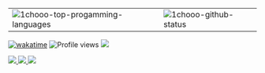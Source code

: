 <!-- <details>
  <summary><b>Github Stats ⚡<b/></summary>
  
  <a href="#">![Github stats](https://github-readme-stats.vercel.app/api?username=1chooo&theme=blueberry&count_private=true&hide_border=true&line_height=20)</a>
  <a href="#">![Top Langs](https://github-readme-stats.vercel.app/api/top-langs/?username=1chooo&layout=compact&theme=blueberry&count_private=true&hide_border=true)</a>
</details> -->
<!-- github-readme-stats-7yhlrmemk-1chooo.vercel.app -->

<!-- <table border="0" cellpadding="0" cellspacing="0" style="width: 100%;"><tbody><tr>
  <td><img class="float-left pr-5" src="https://github-readme-stats-7yhlrmemk-1chooo.vercel.app/api?username=1chooo&theme=blueberry&count_private=true&hide_border=true&line_height=20&count_private=true" alt="1chooo-top-progamming-languages" /></td>
  <td><img src="https://github-readme-stats-7yhlrmemk-1chooo.vercel.app/api/top-langs/?username=1chooo&hide=jupyter%20notebook&layout=compact&theme=blueberry&count_private=true&hide_border=true&count_private=true" alt="1chooo-github-status" /></td>
</tr></tbody></table> -->


<!-- vue-dark-theme -->
<!-- <table border="0" cellpadding="0" cellspacing="0" style="width: 100%;"><tbody><tr>
  <td><img class="float-left pr-5" src="https://github-readme-stats-7yhlrmemk-1chooo.vercel.app/api?username=1chooo&theme=vue-dark&count_private=true&hide_border=true&line_height=20" alt="1chooo-top-progamming-languages" /></td>
  <td><img src="https://github-readme-stats-7yhlrmemk-1chooo.vercel.app/api/top-langs/?username=1chooo&hide=jupyter%20notebook,html&layout=compact&theme=vue-dark&count_private=true&hide_border=true" alt="1chooo-github-status" /></td>
</tr></tbody></table> -->

<!-- ![status](https://nocache.advaith.workers.dev?url=https://img.shields.io/endpoint?url=https://dev.discordprofiles.me/api/badge/status/276544649148235776?simple=true) -->
<!-- ![playing](https://nocache.advaith.workers.dev?url=https://img.shields.io/endpoint?url=https://dev.discordprofiles.me/api/badge/playing/276544649148235776) -->
<!-- ![vscode](https://nocache.advaith.workers.dev?url=https://img.shields.io/endpoint?url=https://dev.discordprofiles.me/api/badge/vscode/276544649148235776)
[![spotify](https://nocache.advaith.workers.dev?url=https://img.shields.io/endpoint?url=https://dev.discordprofiles.me/api/badge/spotify/276544649148235776)](https://dev.discordprofiles.me/openspotify/276544649148235776) -->


<!-- **Visitor Count**
  
![Visitor Count](https://profile-counter.glitch.me/{1chooo}/count.svg) -->





<!-- nord-theme -->
<table border="0" cellpadding="0" cellspacing="0" style="width: 100%;"><tbody><tr>
  <td><img class="float-left pr-5" src="https://github-readme-stats-7yhlrmemk-1chooo.vercel.app/api?username=1chooo&theme=nord&count_private=true&hide_border=true&line_height=20" alt="1chooo-top-progamming-languages" /></td>
  <td><img src="https://github-readme-stats-7yhlrmemk-1chooo.vercel.app/api/top-langs/?username=1chooo&hide=jupyter%20notebook,html&layout=compact&theme=nord&count_private=true&hide_border=true" alt="1chooo-github-status" /></td>
</tr></tbody></table>


<!--
**1chooo/1chooo** is a ✨ _special_ ✨ repository because its `README.md` (this file) appears on your GitHub profile.

Here are some ideas to get you started:

- 🔭 I’m currently working on ...
- 🌱 I’m currently learning ...
- 👯 I’m looking to collaborate on ...
- 🤔 I’m looking for help with ...
- 💬 Ask me about ...
- 📫 How to reach me: ...
- 😄 Pronouns: ...
- ⚡ Fun fact: ...
-->

[![wakatime](https://wakatime.com/badge/user/b6e14b3c-b930-4f7f-9f3d-e3ecf3174bb6.svg)](https://wakatime.com/@b6e14b3c-b930-4f7f-9f3d-e3ecf3174bb6)
![Profile views](https://komarev.com/ghpvc/?username=1chooo)
<a href="https://sites.google.com/g.ncu.edu.tw/1chooo">
    <img src="https://img.shields.io/badge/Website-1chooo-red?style=flat-square">
</a>  
<!-- <a href="https://1chooo.github.io/">
    <img src="https://img.shields.io/badge/Blog-1chooo's blog-red?style=flat-square">
</a>   -->
<a href="https://acrobat.adobe.com/link/track?uri=urn:aaid:scds:US:0d3cd951-bc5c-41d2-a6de-954eccdd764d">
    <img src="https://img.shields.io/badge/PDF-CV-red?style=flat-square&logo=adobe">
</a>  
<a href="https://www.linkedin.com/in/1chooo/">
    <img src="https://img.shields.io/badge/-Linkedin-blue?style=flat-square&logo=linkedin">
</a>
<a href="mailto:hugo970217@gmail.com">
    <img src="https://img.shields.io/badge/-Email-red?style=flat-square&logo=gmail&logoColor=white">
</a>
<!-- <a href='https://scholar.google.com/citations?user=b___QQ8AAAAJ&hl=en&authuser=1&oi=sra' target="_blank">
    <img alt='GoogleScholar' src='https://img.shields.io/badge/Scholar-100000?style=flat&logo=GoogleScholar&logoColor=white&&color=0181FF'>
</a> -->
<!-- <a href="https://pypi.org/user/drkostas/">
    <img src="https://img.shields.io/badge/PyPi-drkostas-blue?style=flat-square&logo=pypi&logoColor=white">
</a> -->
<!-- <a href="https://pypi.org/user/1chooo/">
    <img src="https://komarev.com/ghpvc/?username=1chooo&label=Visitors&color=0e75b6&style=flat" alt="googoldkhan" />
</a> -->

<!-- <a href="https://github.com/1chooo">
    <img src="https://github-stats-alpha.vercel.app/api?username=1chooo&cc=22272e&tc=37BCF6&ic=fff&bc=0000">
</a> -->


<!-- Student in NCU | Major in ATM | Minor Specialty in CS | @NCUFRESH | Currently Seeking for Software Engineering Internship | Preparing for Application of Master Degree -->

